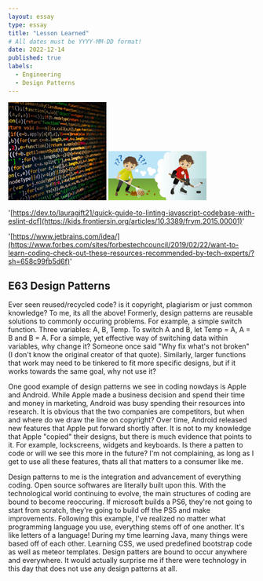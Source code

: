 ```yaml
---
layout: essay
type: essay
title: "Lesson Learned"
# All dates must be YYYY-MM-DD format!
date: 2022-12-14
published: true
labels:
  - Engineering
  - Design Patterns
---
```


<div class="text-center p-4">
  <img width="200px" src="../img/canva-photo-editor-8-7.jpg" class="img-thumbnail" >
  <img width="200px" src="../img/main.jpg" class="img-thumbnail" >
</div>

'[https://dev.to/lauragift21/quick-guide-to-linting-javascript-codebase-with-eslint-dcf](https://kids.frontiersin.org/articles/10.3389/frym.2015.00001)'

'[https://www.jetbrains.com/idea/](https://www.forbes.com/sites/forbestechcouncil/2019/02/22/want-to-learn-coding-check-out-these-resources-recommended-by-tech-experts/?sh=658c99fb5d6f)'



## E63 Design Patterns
Ever seen reused/recycled code? is it copyright, plagiarism or just common knowledge? To me, its all the above! Formerly, design patterns are reusable solutions to commonly occuring problems. For example, a simple switch function. Three variables: A, B, Temp. To switch A and B, let Temp = A, A = B and B = A. For a simple, yet effective way of switching data within variables, why change it? Someone once said "Why fix what's not broken" (I don't know the original creator of that quote). Similarly, larger functions that work may need to be tinkered to fit more specific designs, but if it works towards the same goal, why not use it?

One good example of design patterns we see in coding nowdays is Apple and Android. While Apple made a business decision and spend their time and money in marketing, Android was busy spending their resources into research. It is obvious that the two companies are competitors, but when and where do we draw the line on copyright? Over time, Android released new features that Apple put forward shortly after. It is not to my knowledge that Apple "copied" their designs, but there is much evidence that points to it. For example, lockscreens, widgets and keyboards. Is there a patten to code or will we see this more in the future? I'm not complaining, as long as I get to use all these features, thats all that matters to a consumer like me.

Design patterns to me is the integration and advancement of everything coding. Open source softwares are literally built upon this. With the technological world continuing to evolve, the main structures of coding are bound to become reoccuring. If microsoft builds a PS6, they're not going to start from scratch, they're going to build off the PS5 and make improvements. Following this example, I've realized no matter what programming language you use, everything stems off of one another. It's like letters of a language! During my time learning Java, many things were based off of each other. Learning CSS, we used predefined bootstrap code as well as meteor templates. Design patters are bound to occur anywhere and everywhere. It would actually surprise me if there were technology in this day that does not use any design patterns at all.
